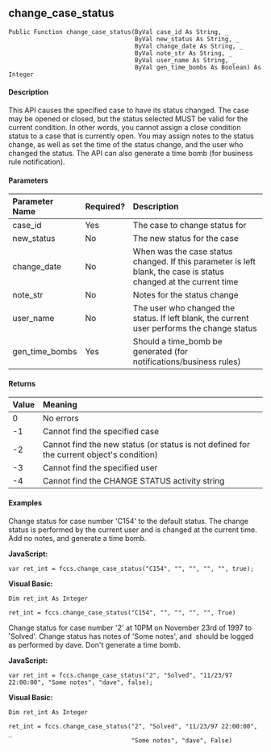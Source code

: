 change_case_status
--------------------

```
Public Function change_case_status(ByVal case_id As String, _
                                   ByVal new_status As String, _
                                   ByVal change_date As String, _
                                   ByVal note_str As String, _
                                   ByVal user_name As String, _
                                   ByVal gen_time_bombs As Boolean) As Integer
```

#### Description

This API causes the specified case to have its status changed. The case may be opened or closed, but the status selected MUST be valid for the current condition. In other words, you cannot assign a close condition status to a case that is currently open. You may assign notes to the status change, as well as set the time of the status change, and the user who changed the status. The API can also generate a time bomb (for business rule notification).

#### Parameters

| Parameter Name | Required? | Description |
|:--- |:--- |:--- |
| case_id | Yes | The case to change status for |
| new_status | No | The new status for the case |
| change_date | No | When was the case status changed. If this parameter is left blank, the case is status changed at the current time |
| note_str | No | Notes for the status change |
| user_name | No | The user who changed the status. If left blank, the current user performs the change status |
| gen_time_bombs | Yes | Should a time_bomb be generated (for notifications/business rules) |

#### Returns

| Value | Meaning |
|:--- |:--- |
| 0 | No errors |
| -1 | Cannot find the specified case |
| -2 | Cannot find the new status (or status is not defined for the current object's condition) |
| -3 | Cannot find the specified user |
| -4 | Cannot find the CHANGE STATUS activity string |

#### Examples

Change status for case number 'C154' to the default status. The change status is performed by the current user and is changed at the current time. Add no notes, and generate a time bomb.

**JavaScript:**
```
var ret_int = fccs.change_case_status("C154", "", "", "", "", true);
```

**Visual Basic:**
```
Dim ret_int As Integer

ret_int = fccs.change_case_status("C154", "", "", "", "", True)
```

Change status for case number '2' at 10PM on November 23rd of 1997 to 'Solved'. Change status has notes of 'Some notes', and  should be logged as performed by dave. Don't generate a time bomb.

**JavaScript:**
```
var ret_int = fccs.change_case_status("2", "Solved", "11/23/97 22:00:00", "Some notes", "dave", false);
```

**Visual Basic:**
```
Dim ret_int As Integer

ret_int = fccs.change_case_status("2", "Solved", "11/23/97 22:00:00", _
                                  "Some notes", "dave", False)
```